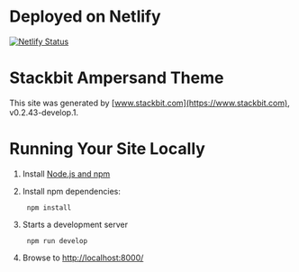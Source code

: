 # Deployed on Netlify
[![Netlify Status](https://api.netlify.com/api/v1/badges/3b9ecc04-e815-4829-8d37-4a706ddeef11/deploy-status)](https://app.netlify.com/sites/drewb-tech/deploys)

# Stackbit Ampersand Theme

This site was generated by [www.stackbit.com](https://www.stackbit.com), v0.2.43-develop.1.

# Running Your Site Locally

1. Install [Node.js and npm](https://nodejs.org/en/)

1. Install npm dependencies:

        npm install

1. Starts a development server

        npm run develop

1. Browse to [http://localhost:8000/](http://localhost:8000/)
